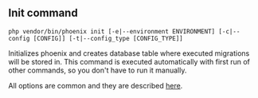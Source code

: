 ## Init command
`php vendor/bin/phoenix init [-e|--environment ENVIRONMENT] [-c|--config [CONFIG]] [-t|--config_type [CONFIG_TYPE]]`

Initializes phoenix and creates database table where executed migrations will be stored in. This command is executed automatically with first run of other commands, so you don't have to run it manually.

All options are common and they are described [here](commands.md).
